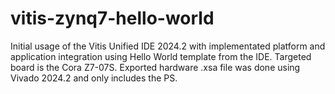 # vitis-zynq7-hello-world
Initial usage of the Vitis Unified IDE 2024.2 with implementated platform and application integration using Hello World template from the IDE. Targeted board is the Cora Z7-07S. Exported hardware .xsa file was done using Vivado 2024.2 and only includes the PS.
